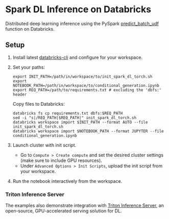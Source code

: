 # Spark DL Inference on Databricks

Distributed deep learning inference using the PySpark [predict_batch_udf](https://spark.apache.org/docs/latest/api/python/reference/api/pyspark.ml.functions.predict_batch_udf.html#pyspark.ml.functions.predict_batch_udf) function on Databricks. 

## Setup

1. Install latest [databricks-cli](https://docs.databricks.com/en/dev-tools/cli/tutorial.html) and configure for your workspace.

2. Set your paths:
    ```shell
    export INIT_PATH=/path/in/workspace/to/init_spark_dl_torch.sh
    export NOTEBOOK_PATH=/path/in/workspace/to/conditional_generation.ipynb
    export REQ_PATH=/path/to/requirements.txt # excluding the 'dbfs:' header
    ```
    Copy files to Databricks:
    ```
    databricks fs cp requirements.txt dbfs:$REQ_PATH
    sed -i "s|/REQ_PATH|$REQ_PATH|" init_spark_dl_torch.sh
    databricks workspace import $INIT_PATH --format AUTO --file init_spark_dl_torch.sh
    databricks workspace import $NOTEBOOK_PATH --format JUPYTER --file conditional_generation.ipynb
    ```

3. Launch cluster with init script.
    - Go to `Compute > Create compute` and set the desired cluster settings (make sure to include GPU resources).
    - Under `Advanced Options > Init Scripts`, upload the init script from your workspace.

4. Run the notebook interactively from the workspace.

### Triton Inference Server

The examples also demonstrate integration with [Triton Inference Server](https://developer.nvidia.com/nvidia-triton-inference-server), an open-source, GPU-accelerated serving solution for DL. 

